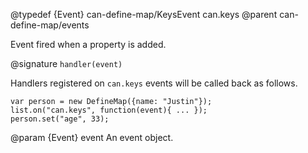 @typedef {Event} can-define-map/KeysEvent can.keys
@parent can-define-map/events

Event fired when a property is added.

@signature `handler(event)`

Handlers registered on `can.keys` events will be called
back as follows.

```
var person = new DefineMap({name: "Justin"});
list.on("can.keys", function(event){ ... });
person.set("age", 33);
```


  @param {Event} event An event object.
